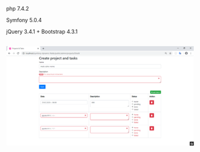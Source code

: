 php 7.4.2

Symfony 5.0.4

jQuery 3.4.1 + Bootstrap 4.3.1

<br/>
<img src="https://github.com/Niqzi/symfony-dynamic-fields/blob/master/public/174705.png" /> 